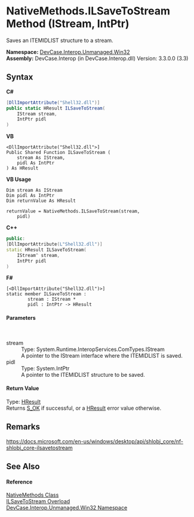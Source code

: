 # NativeMethods.ILSaveToStream Method (IStream, IntPtr)
 

Saves an ITEMIDLIST structure to a stream.

**Namespace:**&nbsp;<a href="N_DevCase_Interop_Unmanaged_Win32">DevCase.Interop.Unmanaged.Win32</a><br />**Assembly:**&nbsp;DevCase.Interop (in DevCase.Interop.dll) Version: 3.3.0.0 (3.3)

## Syntax

**C#**<br />
``` C#
[DllImportAttribute("Shell32.dll")]
public static HResult ILSaveToStream(
	IStream stream,
	IntPtr pidl
)
```

**VB**<br />
``` VB
<DllImportAttribute("Shell32.dll">]
Public Shared Function ILSaveToStream ( 
	stream As IStream,
	pidl As IntPtr
) As HResult
```

**VB Usage**<br />
``` VB Usage
Dim stream As IStream
Dim pidl As IntPtr
Dim returnValue As HResult

returnValue = NativeMethods.ILSaveToStream(stream, 
	pidl)
```

**C++**<br />
``` C++
public:
[DllImportAttribute(L"Shell32.dll")]
static HResult ILSaveToStream(
	IStream^ stream, 
	IntPtr pidl
)
```

**F#**<br />
``` F#
[<DllImportAttribute("Shell32.dll")>]
static member ILSaveToStream : 
        stream : IStream * 
        pidl : IntPtr -> HResult 

```


#### Parameters
&nbsp;<dl><dt>stream</dt><dd>Type: System.Runtime.InteropServices.ComTypes.IStream<br />A pointer to the IStream interface where the ITEMIDLIST is saved.</dd><dt>pidl</dt><dd>Type: System.IntPtr<br />A pointer to the ITEMIDLIST structure to be saved.</dd></dl>

#### Return Value
Type: <a href="T_DevCase_Interop_Unmanaged_Win32_Enums_HResult">HResult</a><br />Returns <a href="T_DevCase_Interop_Unmanaged_Win32_Enums_HResult">S_OK</a> if successful, or a <a href="T_DevCase_Interop_Unmanaged_Win32_Enums_HResult">HResult</a> error value otherwise.

## Remarks
<a href="https://docs.microsoft.com/en-us/windows/desktop/api/shlobj_core/nf-shlobj_core-ilsavetostream" target="_blank">https://docs.microsoft.com/en-us/windows/desktop/api/shlobj_core/nf-shlobj_core-ilsavetostream</a>

## See Also


#### Reference
<a href="T_DevCase_Interop_Unmanaged_Win32_NativeMethods">NativeMethods Class</a><br /><a href="Overload_DevCase_Interop_Unmanaged_Win32_NativeMethods_ILSaveToStream">ILSaveToStream Overload</a><br /><a href="N_DevCase_Interop_Unmanaged_Win32">DevCase.Interop.Unmanaged.Win32 Namespace</a><br />